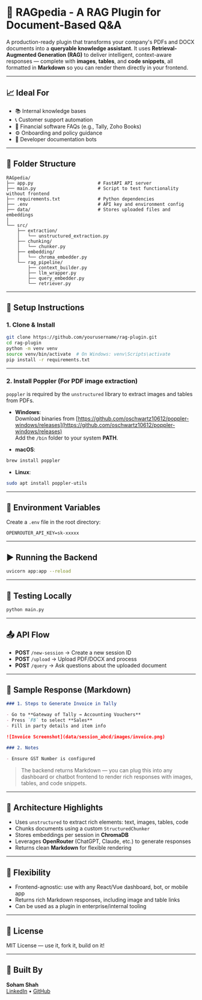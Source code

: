 # 🧠 RAGpedia - A RAG Plugin for Document-Based Q&A

A production-ready plugin that transforms your company's PDFs and DOCX documents into a **queryable knowledge assistant**. It uses **Retrieval-Augmented Generation (RAG)** to deliver intelligent, context-aware responses — complete with **images**, **tables**, and **code snippets**, all formatted in **Markdown** so you can render them directly in your frontend.

---

## 📈 Ideal For

- 📚 Internal knowledge bases
- 📞 Customer support automation
- 🧾 Financial software FAQs (e.g., Tally, Zoho Books)
- ⚙️ Onboarding and policy guidance
- 💬 Developer documentation bots

---

## 📁 Folder Structure

```
RAGpedia/
├── app.py                        # FastAPI API server
├── main.py                       # Script to test functionality without frontend
├── requirements.txt              # Python dependencies
├── .env                          # API key and environment config
├── data/                         # Stores uploaded files and embeddings
│
└── src/
    ├── extraction/
    │   └── unstructured_extraction.py
    ├── chunking/
    │   └── chunker.py
    ├── embedding/
    │   └── chroma_embedder.py
    └── rag_pipeline/
        ├── context_builder.py
        ├── llm_wrapper.py
        ├── query_embedder.py
        └── retriever.py

```

---

## 🔧 Setup Instructions

### 1. Clone & Install

```bash
git clone https://github.com/yourusername/rag-plugin.git
cd rag-plugin
python -m venv venv
source venv/bin/activate  # On Windows: venv\Scripts\activate
pip install -r requirements.txt
```

---

### 2. Install Poppler (For PDF image extraction)

`poppler` is required by the `unstructured` library to extract images and tables from PDFs.

- **Windows**:  
  Download binaries from [https://github.com/oschwartz10612/poppler-windows/releases](https://github.com/oschwartz10612/poppler-windows/releases)  
  Add the `/bin` folder to your system **PATH**.

- **macOS**:

```bash
brew install poppler
```

- **Linux**:

```bash
sudo apt install poppler-utils
```

---

## 🔐 Environment Variables

Create a `.env` file in the root directory:

```env
OPENROUTER_API_KEY=sk-xxxxx
```

---

## ▶️ Running the Backend

```bash
uvicorn app:app --reload
```

---

## 🧪 Testing Locally

```bash
python main.py
```

---

## 📤 API Flow

- **POST** `/new-session` → Create a new session ID
- **POST** `/upload` → Upload PDF/DOCX and process
- **POST** `/query` → Ask questions about the uploaded document

---

## 📝 Sample Response (Markdown)

```markdown
### 1. Steps to Generate Invoice in Tally

- Go to **Gateway of Tally → Accounting Vouchers**
- Press `F8` to select **Sales**
- Fill in party details and item info

![Invoice Screenshot](data/session_abcd/images/invoice.png)

### 2. Notes

- Ensure GST Number is configured
```

> The backend returns Markdown — you can plug this into any dashboard or chatbot frontend to render rich responses with images, tables, and code snippets.

---

## 🧠 Architecture Highlights

- Uses `unstructured` to extract rich elements: text, images, tables, code
- Chunks documents using a custom `StructuredChunker`
- Stores embeddings per session in **ChromaDB**
- Leverages **OpenRouter** (ChatGPT, Claude, etc.) to generate responses
- Returns clean **Markdown** for flexible rendering

---

## 🧩 Flexibility

- Frontend-agnostic: use with any React/Vue dashboard, bot, or mobile app
- Returns rich Markdown responses, including image and table links
- Can be used as a plugin in enterprise/internal tooling

---

## 📝 License

MIT License — use it, fork it, build on it!

---

## 🙌 Built By

**Soham Shah**  
[LinkedIn](https://linkedin.com/in/sohamshah03) • [GitHub](https://github.com/Sohamshah03)

